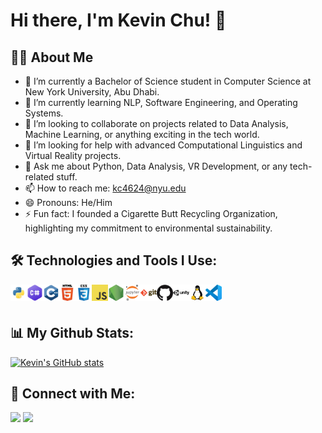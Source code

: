 # Hi there, I'm Kevin Chu! 👋

## 🙋‍♂️ About Me

- 🔭 I’m currently a Bachelor of Science student in Computer Science at New York University, Abu Dhabi.
- 🌱 I’m currently learning NLP, Software Engineering, and Operating Systems.
- 👯 I’m looking to collaborate on projects related to Data Analysis, Machine Learning, or anything exciting in the tech world.
- 🤔 I’m looking for help with advanced Computational Linguistics and Virtual Reality projects.
- 💬 Ask me about Python, Data Analysis, VR Development, or any tech-related stuff.
- 📫 How to reach me: [kc4624@nyu.edu](mailto:kc4624@nyu.edu)
- 😄 Pronouns: He/Him
- ⚡ Fun fact: I founded a Cigarette Butt Recycling Organization, highlighting my commitment to environmental sustainability.

## 🛠️ Technologies and Tools I Use:

<img align="left" alt="Python" width="26px" src="https://raw.githubusercontent.com/github/explore/main/topics/python/python.png" />
<img align="left" alt="C#" width="26px" src="https://raw.githubusercontent.com/github/explore/main/topics/csharp/csharp.png" />
<img align="left" alt="C++" width="26px" src="https://raw.githubusercontent.com/github/explore/main/topics/cpp/cpp.png" />
<img align="left" alt="HTML5" width="26px" src="https://raw.githubusercontent.com/github/explore/main/topics/html/html.png" />
<img align="left" alt="CSS3" width="26px" src="https://raw.githubusercontent.com/github/explore/main/topics/css/css.png" />
<img align="left" alt="JavaScript" width="26px" src="https://raw.githubusercontent.com/github/explore/main/topics/javascript/javascript.png" />
<img align="left" alt="Node.js" width="26px" src="https://raw.githubusercontent.com/github/explore/main/topics/nodejs/nodejs.png" />
<img align="left" alt="Jupyter" width="26px" src="https://raw.githubusercontent.com/github/explore/main/topics/jupyter-notebook/jupyter-notebook.png" />
<img align="left" alt="Git" width="26px" src="https://raw.githubusercontent.com/github/explore/main/topics/git/git.png" />
<img align="left" alt="GitHub" width="26px" src="https://raw.githubusercontent.com/github/explore/main/topics/github/github.png" />
<img align="left" alt="Unity" width="26px" src="https://raw.githubusercontent.com/github/explore/main/topics/unity/unity.png" />
<img align="left" alt="Linux" width="26px" src="https://raw.githubusercontent.com/github/explore/main/topics/linux/linux.png" />
<img align="left" alt="VS Code" width="26px" src="https://raw.githubusercontent.com/github/explore/main/topics/vscode/vscode.png" />
<br />
<br />


## 📊 My Github Stats:

[![Kevin's GitHub stats](https://github-readme-stats.vercel.app/api?username=kevinchu-linkai&show_icons=true&theme=radical)](https://github.com/anuraghazra/github-readme-stats)

## 🤝 Connect with Me:

<p>
<a href="www.linkedin.com/in/linkaichu"><img src="https://img.shields.io/badge/-LinkedIn-0077B5?style=flat-square&logo=LinkedIn&logoColor=white"/></a>
<a href="https://github.com/kevinchu-linkai"><img src="https://img.shields.io/badge/-GitHub-181717?style=flat-square&logo=GitHub&logoColor=white"/></a>
</p>
